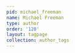 ```yaml
---
pid: michael_freeman
name: Michael Freeman
type: author
order: '120'
layout: tagpage
collection: author_tags
---
```


